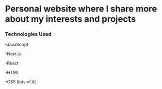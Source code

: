 # Personal website where I share more about my interests and projects

### Technologies Used
-JavaScript

-Next.js

-React

-HTML

-CSS (lots of it)
